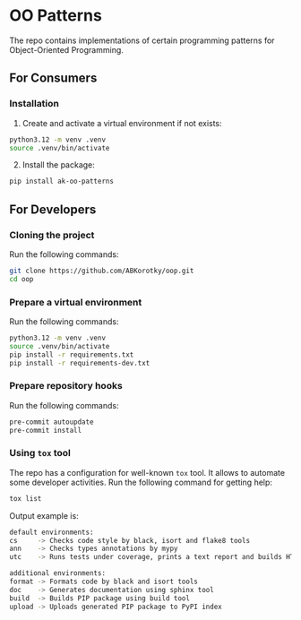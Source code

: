 # OO Patterns

The repo contains implementations of certain programming patterns for Object-Oriented Programming.

## For Consumers

### Installation

1. Create and activate a virtual environment if not exists:
```bash
python3.12 -m venv .venv
source .venv/bin/activate
```

2. Install the package:
```bash
pip install ak-oo-patterns
```

## For Developers

### Cloning the project

Run the following commands:
```bash
git clone https://github.com/ABKorotky/oop.git
cd oop
```

### Prepare a virtual environment

Run the following commands:
```bash
python3.12 -m venv .venv
source .venv/bin/activate
pip install -r requirements.txt
pip install -r requirements-dev.txt
```

### Prepare repository hooks

Run the following commands:
```bash
pre-commit autoupdate
pre-commit install
```

### Using `tox` tool

The repo has a configuration for well-known `tox` tool. It allows to automate some developer activities.
Run the following command for getting help:
```bash
tox list
```
Output example is:
```bash
default environments:
cs     -> Checks code style by black, isort and flake8 tools
ann    -> Checks types annotations by mypy
utc    -> Runs tests under coverage, prints a text report and builds HTML report

additional environments:
format -> Formats code by black and isort tools
doc    -> Generates documentation using sphinx tool
build  -> Builds PIP package using build tool
upload -> Uploads generated PIP package to PyPI index
```
